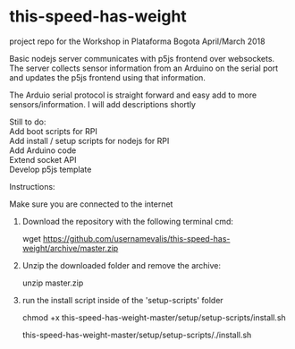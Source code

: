 # this-speed-has-weight
project repo for the Workshop in Plataforma Bogota April/March 2018
<br>

Basic nodejs server communicates with p5js frontend over websockets. <br>
The server collects sensor information from an Arduino on the serial port and updates the p5js frontend using that information.<br>

The Arduio serial protocol is straight forward and easy add to more sensors/information. I will add descriptions shortly<br>

Still to do:<br>
Add boot scripts for RPI<br>
Add install / setup scripts for nodejs for RPI<br>
Add Arduino code<br>
Extend socket API<br>
Develop p5js template<br>


Instructions:

Make sure you are connected to the internet

1. Download the repository with the following terminal cmd:

      wget https://github.com/usernamevalis/this-speed-has-weight/archive/master.zip

2. Unzip the downloaded folder and remove the archive:

      unzip master.zip

3. run the install script inside of the 'setup-scripts' folder

      chmod +x this-speed-has-weight-master/setup/setup-scripts/install.sh

      this-speed-has-weight-master/setup/setup-scripts/./install.sh
